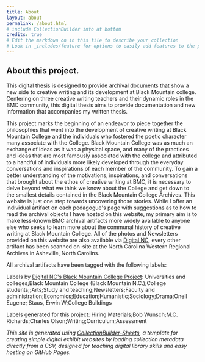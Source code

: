 ```yaml
---
title: About
layout: about
permalink: /about.html
# include CollectionBuilder info at bottom
credits: true
# Edit the markdown on in this file to describe your collection
# Look in _includes/feature for options to easily add features to the page
---
```


## About this project. 

This digital thesis is designed to provide archival documents that show a new side to creative writing and its development at Black Mountain college. Centering on three creative writing teachers and their dynamic roles in the BMC community, this digital thesis aims to provide documentation and new information that accompanies my written thesis.

This project marks the beginning of an endeavor to piece together the philosophies that went into the development of creative writing at Black Mountain College and the individuals who fostered the poetic character many associate with the College. Black Mountain College was as much an exchange of ideas as it was a physical space, and many of the practices and ideas that are most famously associated with the college and attributed to a handful of individuals more likely developed through the everyday conversations and inspirations of each member of the community. To gain a better understanding of the motivations, inspirations, and conversations that brought about the ethos of creative writing at BMC, it is necessary to delve beyond what we think we know about the College and get down to the smallest details contained in the Black Mountain College Archives. This website is just one step towards uncovering those stories. While I offer an individual artifact on each pedagogue's page with suggestions as to how to read the archival objects I have hosted on this website, my primary aim is to make less-known BMC archival artifacts more widely available to anyone else who seeks to learn more about the communal history of creative writing at Black Mountain College. All of the photos and Newsletters provided on this website are also available via [Digital NC](https://digital.ncdcr.gov/collections/black-mountain-college), every other artifact has been scanned on-site at the North Carolina Western Regional Archives in Asheville, North Carolins. 

All archival artifacts have been tagged with the following labels: 

Labels by [Digital NC's Black Mountain College Project](https://digital.ncdcr.gov/collections/black-mountain-college): Universities and colleges;Black Mountain College (Black Mountain N.C.);College students;;Arts;Study and teaching;Newsletters;Faculty and administration;Economics;Education;Humanistic;Sociology;Drama;Oneil Eugene; Staus, Erwin W;College Buildings

Labels generated for this project: Hiring Materials;Bob Wunsch;M.C. Richards;Charles Olson;Writing;Curriculum;Assessment







_This site is generated using [CollectionBuilder-Sheets](https://github.com/CollectionBuilder/collectionbuilder-sheets), a template  for creating simple digital exhibit websites by loading collection metadata directly from a CSV, designed for teaching digital library skills and easy hosting on GitHub Pages._
